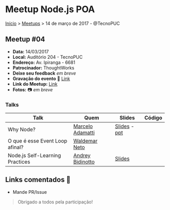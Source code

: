 Meetup Node.js POA
======

[Início](../README.md) > [Meetups](../meetups.md) > 14 de março de 2017 - @TecnoPUC

## Meetup #04

* **Data:** 14/03/2017
* **Local:** Auditório 204 - TecnoPUC
* **Endereço:** Av. Ipiranga - 6681
* **Patrocinador:** ThoughtWorks
* **Deixe seu feedback** _em breve_
* **Gravação do evento** :vhs: [Link](https://www.youtube.com/watch?v=ZKPBtsoaA-4)
* **Link do Meetup:** [Link](https://www.meetup.com/pt-BR/Node-js-Porto-Alegre-Meetup/events/236820564)
* **Fotos:** :camera: _em breve_

### Talks

| Talk            | Quem           | Slides                                                            | Código |
| --------------- | -------------  | ----------------------------------------------------------------- | ------ |
| Why Node? | [Marcelo Adamatti](http://twitter.com/adamatti) | [Slides](http://slides.com/adamatti/whynode) - [ppt](https://drive.google.com/file/d/0B2LXDhHXNPKxWmlFSUR4aVMyRkE/view?usp=drivesdk) | |
| O que é esse Event Loop afinal? | [Waldemar Neto](http://twitter.com/waldemarnt) | | |
| Node.js Self-Learning Practices | [Andrey Bidinotto](http://twitter.com/andreymoser)  | [Slides](https://andreymoser.github.io/talks/nodejs-self-learning-practices) | |

## Links comentados :speech_balloon:
- Mande PR/Issue

> Obrigado a todos pela participação!
